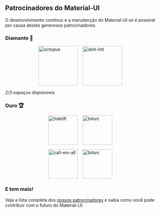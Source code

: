 ## Patrocinadores do Material-UI

O desenvolvimento contínuo e a manutenção do Material-UI só é possível por causa destes generosos patrocinadores:

### Diamante 💎

<p style="display: flex; justify-content: center;">
  <a data-ga-event-category="sponsor" data-ga-event-action="logo" data-ga-event-label="octopus" href="https://octopus.com/?utm_source=materialui&utm_medium=referral" rel="noopener sponsored" target="_blank" style="margin-right: 16px;"><img height="128" width="128" src="https://avatars3.githubusercontent.com/u/1287123?s=256" alt="octopus" title="Repeatable, reliable deployments" loading="lazy" /></a>
  <a data-ga-event-category="sponsor" data-ga-event-action="logo" data-ga-event-label="doit-intl" href="https://www.doit-intl.com/?utm_source=materialui&utm_medium=referral" rel="noopener sponsored" target="_blank" style="margin-right: 16px;"><img height="128" width="128" src="https://avatars3.githubusercontent.com/u/8424863?s=256" alt="doit-intl" title="Management Platform for Google Cloud and AWS" loading="lazy" /></a>
</p>

_2/3 espaços disponíveis_

### Ouro 🏆

<p style="display: flex; justify-content: center;">
  <a data-ga-event-category="sponsor" data-ga-event-action="logo" data-ga-event-label="tidelift" href="https://tidelift.com/subscription/pkg/npm-material-ui?utm_source=npm-material-ui&utm_medium=referral&utm_campaign=homepage" rel="noopener sponsored" target="_blank" style="margin-right: 16px;"><img height="96" width="96" src="https://github.com/tidelift.png?size=96" srcset="https://github.com/tidelift.png?size=192 2x" alt="tidelift" title="Software de código aberto pronto para empresas" loading="lazy" /></a>
  <a data-ga-event-category="sponsor" data-ga-event-action="logo" data-ga-event-label="bitsrc" href="https://bit.dev" rel="noopener sponsored" target="_blank" style="margin-right: 16px;"><img height="96" width="96" src="https://github.com/teambit.png?size=96" srcset="https://github.com/teambit.png?size=192 2x" alt="bitsrc" title="O jeito mais rápido de compartilhar código" loading="lazy" /></a>
</p>

<p style="display: flex; justify-content: center; flex-wrap: wrap;">
  <a data-ga-event-category="sponsor" data-ga-event-action="logo" data-ga-event-label="textemall" href="https://www.text-em-all.com" rel="noopener sponsored" target="_blank" style="margin-right: 16px;"><img src="https://images.opencollective.com/callemall/a6946da/logo/96.png" srcset="https://images.opencollective.com/callemall/a6946da/logo/192.png 2x" alt="call-em-all" title="Uma maneira fácil de enviar mensagens ao seu grupo" height="96" width="96" loading="lazy"></a>
  <a data-ga-event-category="sponsor" data-ga-event-action="logo" data-ga-event-label="canadacasino" href="https://www.canadacasino.ca/" rel="noopener sponsored" target="_blank" style="margin-right: 16px;"><img height="96" width="96" src="https://images.opencollective.com/canadacasino/5b19004/logo/96.png" srcset="https://images.opencollective.com/canadacasino/5b19004/logo/192.png 2x" alt="bitsrc" title="" loading="lazy" /></a>
</p>

### E tem mais!

Veja a lista completa dos [nossos patrocinadores](/discover-more/backers/) e saiba como você pode contribuir com o futuro do Material-UI.
